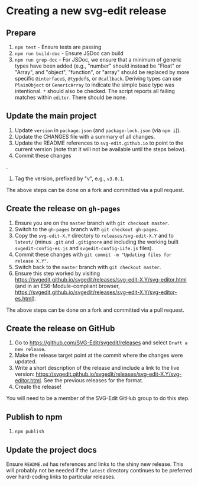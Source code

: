 # Creating a new svg-edit release

## Prepare

1. `npm test` - Ensure tests are passing
1. `npm run build-doc` - Ensure JSDoc can build
1. `npm run grep-doc` - For JSDoc, we ensure that a minimum of generic types
    have been added (e.g., "number" should instead be "Float" or "Array",
    and "object", "function", or "array" should be replaced by more specific
    `@interface`s, `@typdef`s, or `@callback`. Deriving types can use
    `PlainObject` or `GenericArray` to indicate the simple base type was
    intentional. `*` should also be checked. The script reports all failing
    matches within `editor`. There should be none.

## Update the main project
<!--
1. Update the VERSION variable in Makefile.
-->
1. Update `version` in `package.json` (and `package-lock.json` (via `npm i`)).
1. Update the CHANGES file with a summary of all changes.
1. Update the README references to `svg-edit.github.io` to point to the
  current version (note that it will not be available until the steps below).
1. Commit these changes
<!-- with `git commit -m "Updating Makefile and CHANGES for release X.Y"`-->.
1. Tag the version, prefixed by "v", e.g., `v3.0.1`.

The above steps can be done on a fork and committed via a pull request.

## Create the release on `gh-pages`
<!--
2. From the root directory run `make`.
3. Copy `build/svg-edit-X.Y/`, `build/svg-edit-X.Y-src.tar.gz`, and `build/svg-edit-X.Y.zip` to a temporary directory.
-->

1. Ensure you are on the `master` branch with `git checkout master`.
1. Switch to the `gh-pages` branch with `git checkout gh-pages`.
1. Copy the `svg-edit-X.Y` directory to `releases/svg-edit-X.Y` and to
  `latest/` (minus `.git` and `.gitignore` and including the working built
  `svgedit-config-es.js` and `svgedit-config-iife.js` files).
1. Commit these changes with `git commit -m "Updating files for release X.Y"`.
1. Switch back to the `master` branch with `git checkout master`.
1. Ensure this step worked by visiting <https://svgedit.github.io/svgedit/releases/svg-edit-X.Y/svg-editor.html>
  (and in an ES6-Module-compliant browser,
  <https://svgedit.github.io/svgedit/releases/svg-edit-X.Y/svg-editor-es.html>).

The above steps can be done on a fork and committed via a pull request.

## Create the release on GitHub
<!--
4. Attach the `svg-edit-X.Y-src.tar.gz` and `build/svg-edit-X.Y.zip` files to the release.
-->
1. Go to <https://github.com/SVG-Edit/svgedit/releases> and select
  `Draft a new release`.
1. Make the release target point at the commit where the <!-- makefile and -->
  changes were updated.
1. Write a short description of the release and include a link to the live
  version:
  <https://svgedit.github.io/svgedit/releases/svg-edit-X.Y/svg-editor.html>.
  See the previous releases for the format.
1. Create the release!

You will need to be a member of the SVG-Edit GitHub group to do this step.

## Publish to npm

1. `npm publish`

## Update the project docs

Ensure `README.md` has references and links to the shiny new release.
This will probably not be needed if the `latest` directory continues to
be preferred over hard-coding links to particular releases.
